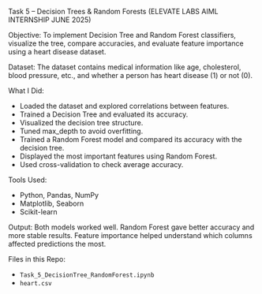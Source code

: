 Task 5 – Decision Trees & Random Forests (ELEVATE LABS AIML INTERNSHIP JUNE 2025)

Objective:
To implement Decision Tree and Random Forest classifiers, visualize the tree, compare accuracies, and evaluate feature importance using a heart disease dataset.

Dataset:
The dataset contains medical information like age, cholesterol, blood pressure, etc., and whether a person has heart disease (1) or not (0).

What I Did:
- Loaded the dataset and explored correlations between features.
- Trained a Decision Tree and evaluated its accuracy.
- Visualized the decision tree structure.
- Tuned max_depth to avoid overfitting.
- Trained a Random Forest model and compared its accuracy with the decision tree.
- Displayed the most important features using Random Forest.
- Used cross-validation to check average accuracy.

Tools Used:
- Python, Pandas, NumPy
- Matplotlib, Seaborn
- Scikit-learn

Output:
Both models worked well. Random Forest gave better accuracy and more stable results. Feature importance helped understand which columns affected predictions the most.

Files in this Repo:
- `Task_5_DecisionTree_RandomForest.ipynb`
- `heart.csv`
